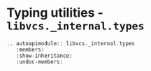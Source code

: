 # Typing utilities - `libvcs._internal.types`

```{eval-rst}
.. autoapimodule:: libvcs._internal.types
   :members:
   :show-inheritance:
   :undoc-members:
```
